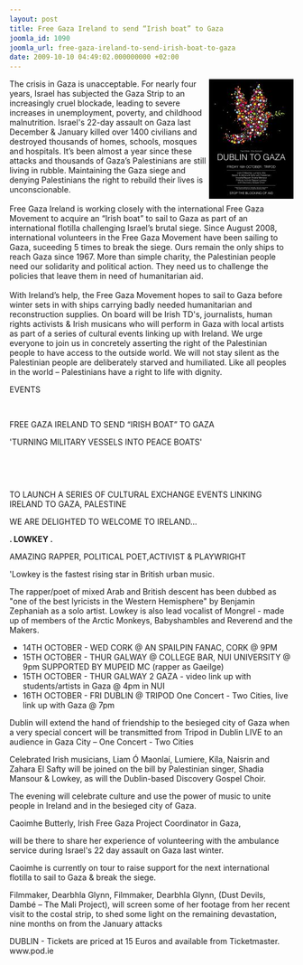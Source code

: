 ```yaml
---
layout: post
title: Free Gaza Ireland to send “Irish boat” to Gaza
joomla_id: 1090
joomla_url: free-gaza-ireland-to-send-irish-boat-to-gaza
date: 2009-10-10 04:49:02.000000000 +02:00
---
```

<p><img style="float: right;" alt="dublin2gaza" src="images/stories/dublin2gaza.jpg" height="212" width="150" />The crisis in Gaza is unacceptable. For nearly four years, Israel has subjected the Gaza Strip to an increasingly cruel blockade, leading to severe increases in unemployment, poverty, and childhood malnutrition. Israel's 22-day assault on Gaza last December &amp; January killed over 1400 civilians and destroyed thousands of homes, schools, mosques and hospitals. It’s been almost a year since these attacks and thousands of Gaza’s Palestinians are still living in rubble. Maintaining the Gaza siege and denying Palestinians the right to rebuild their lives is unconscionable. <br /><br />Free Gaza Ireland is working closely with the international Free Gaza Movement to acquire an “Irish boat” to sail to Gaza as part of an international flotilla challenging Israel’s brutal siege. Since August 2008, international volunteers in the Free Gaza Movement have been sailing to Gaza, suceeding 5 times to break the siege. Ours remain the only ships to reach Gaza since 1967. More than simple charity, the Palestinian people need our solidarity and political action. They need us to challenge the policies that leave them in need of humanitarian aid. <br /><br />With Ireland’s help, the Free Gaza Movement hopes to sail to Gaza before winter sets in with ships carrying badly needed humanitarian and reconstruction supplies. On board will be Irish TD's, journalists, human rights activists &amp; Irish musicans who will perform in Gaza with local artists as part of a series of cultural events linking up with Ireland. We urge everyone to join us in concretely asserting the right of the Palestinian people to have access to the outside world. We will not stay silent as the Palestinian people are deliberately starved and humiliated. Like all peoples in the world – Palestinians have a right to life with dignity.</p>
<p>

</p>
<p>EVENTS</p>
<p> </p>
<p>FREE GAZA IRELAND TO SEND “IRISH BOAT” TO GAZA</p>
<p>'TURNING MILITARY VESSELS INTO PEACE BOATS'</p>
<p> </p>
<p> </p>
<p>TO LAUNCH A SERIES OF CULTURAL EXCHANGE EVENTS LINKING IRELAND TO GAZA, PALESTINE</p>
<p>WE ARE DELIGHTED TO WELCOME TO IRELAND...</p>
<p><strong>.     LOWKEY  .</strong></p>
<p>AMAZING  RAPPER, POLITICAL POET,ACTIVIST &amp; PLAYWRIGHT</p>
<p>'Lowkey is the fastest rising star in British urban music.</p>
<p>The rapper/poet of mixed Arab and British descent has been dubbed as "one of the best lyricists in the Western Hemisphere" by Benjamin Zephaniah as a solo artist.  Lowkey is also lead vocalist of  Mongrel - made up of members of the Arctic Monkeys, Babyshambles and Reverend and the Makers.</p>
<ul>
<li>14TH OCTOBER -  WED        CORK  @ AN  SPAILPIN FANAC, CORK @ 9PM</li>
<li>15TH OCTOBER -  THUR       GALWAY @ COLLEGE BAR, NUI UNIVERSITY @ 9pm      SUPPORTED BY MUPEID MC (rapper as Gaeilge)</li>
<li>15TH OCTOBER - THUR        GALWAY 2 GAZA - video link up with students/artists                                                in Gaza @ 4pm in NUI</li>
<li>16TH OCTOBER  - FRI           DUBLIN  @ TRIPOD One Concert - Two Cities, live   link up with Gaza @ 7pm</li>
</ul>
<p>Dublin will extend the hand of friendship to the besieged city of Gaza when a very special concert will be transmitted from Tripod in Dublin LIVE to an audience in Gaza City – One Concert - Two Cities</p>
<p>Celebrated Irish musicians, Liam Ó Maonlaí, Lumiere, Kíla, Naisrin and Zahara El Safty will be joined on the bill by Palestinian singer, Shadia Mansour &amp; Lowkey, as will the Dublin-based Discovery Gospel Choir.</p>
<p>The evening will celebrate culture and use the power of music to unite people in Ireland and in the besieged city of Gaza.</p>
<p>Caoimhe Butterly, Irish Free Gaza Project Coordinator in Gaza,</p>
<p>will be there to share her experience of volunteering with the ambulance service during Israel's 22 day assault on Gaza last winter.</p>
<p>Caoimhe is currently on tour to raise support for the next international flotilla to sail to Gaza &amp; break the siege.</p>
<p>Filmmaker, Dearbhla Glynn,  Filmmaker, Dearbhla Glynn, (Dust Devils, Dambé – The Mali Project), will screen some of her footage from her recent visit to the costal strip, to shed some light on the remaining devastation, nine months on from the January attacks</p>
<p>DUBLIN - Tickets are priced at 15 Euros and available from Ticketmaster. www.pod.ie</p>
<p> </p>
<p> </p>
